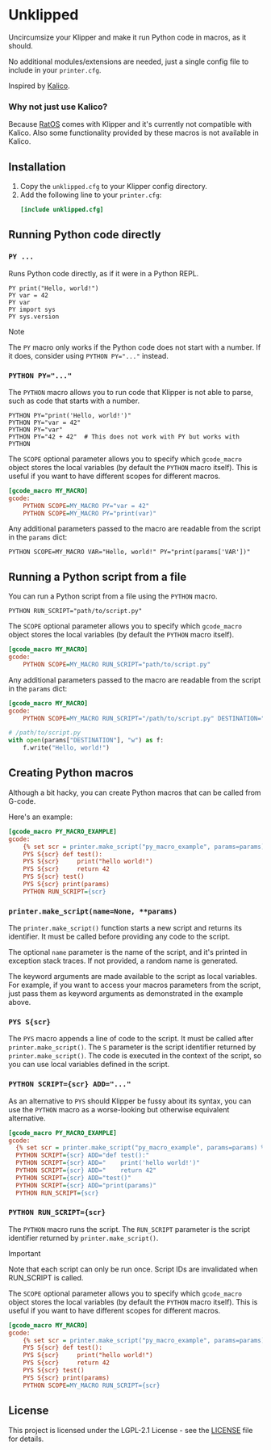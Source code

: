 # Unklipped

Uncircumsize your Klipper and make it run Python code in macros, as it should.

No additional modules/extensions are needed, just a single config file to include in your `printer.cfg`.

Inspired by [Kalico](https://docs.kalico.gg/).

### Why not just use Kalico?

Because [RatOS](https://os.ratrig.com/) comes with Klipper and it's currently not compatible with Kalico. Also some
functionality provided by these macros is not available in Kalico.

## Installation

1. Copy the `unklipped.cfg` to your Klipper config directory.
2. Add the following line to your `printer.cfg`:
    ```ini
    [include unklipped.cfg]
    ```

## Running Python code directly

### `PY ...`

Runs Python code directly, as if it were in a Python REPL.

```gcode
PY print("Hello, world!")
PY var = 42
PY var
PY import sys
PY sys.version
```

> [!NOTE]
> The `PY` macro only works if the Python code does not start with a number. If it does, consider using
> `PYTHON PY="..."` instead.

### `PYTHON PY="..."`

The `PYTHON` macro allows you to run code that Klipper is not able to parse, such as code that starts with a number.

```gcode
PYTHON PY="print('Hello, world!')"
PYTHON PY="var = 42"
PYTHON PY="var"
PYTHON PY="42 + 42"  # This does not work with PY but works with PYTHON
```

The `SCOPE` optional parameter allows you to specify which `gcode_macro` object stores the local variables (by default
the `PYTHON` macro itself). This is useful if you want to have different scopes for different macros.

```ini
[gcode_macro MY_MACRO]
gcode:
    PYTHON SCOPE=MY_MACRO PY="var = 42"
    PYTHON SCOPE=MY_MACRO PY="print(var)"
```

Any additional parameters passed to the macro are readable from the script in the `params` dict:

```gcode
PYTHON SCOPE=MY_MACRO VAR="Hello, world!" PY="print(params['VAR'])"
```

## Running a Python script from a file

You can run a Python script from a file using the `PYTHON` macro.

```gcode
PYTHON RUN_SCRIPT="path/to/script.py"
```

The `SCOPE` optional parameter allows you to specify which `gcode_macro` object stores the local variables (by default
the `PYTHON` macro itself).

```ini
[gcode_macro MY_MACRO]
gcode:
    PYTHON SCOPE=MY_MACRO RUN_SCRIPT="path/to/script.py"
```

Any additional parameters passed to the macro are readable from the script in the `params` dict:


```ini
[gcode_macro MY_MACRO]
gcode:
    PYTHON SCOPE=MY_MACRO RUN_SCRIPT="/path/to/script.py" DESTINATION="/tmp/hello.txt"
```

```python
# /path/to/script.py
with open(params["DESTINATION"], "w") as f:
    f.write("Hello, world!")
```

## Creating Python macros

Although a bit hacky, you can create Python macros that can be called from G-code.

Here's an example:

```ini
[gcode_macro PY_MACRO_EXAMPLE]
gcode:
	{% set scr = printer.make_script("py_macro_example", params=params) %}
	PYS S{scr} def test():
	PYS S{scr}     print("hello world!")
	PYS S{scr}     return 42
	PYS S{scr} test()
	PYS S{scr} print(params)
	PYTHON RUN_SCRIPT={scr}
```

### `printer.make_script(name=None, **params)`

The `printer.make_script()` function starts a new script and returns its identifier. It must be called before providing
any code to the script.

The optional `name` parameter is the name of the script, and it's printed in exception stack traces. If not provided, a
random name is generated.

The keyword arguments are made available to the script as local variables. For example, if you want to access your
macros parameters from the script, just pass them as keyword arguments as demonstrated in the example above.

### `PYS S{scr}`

The `PYS` macro appends a line of code to the script. It must be called after `printer.make_script()`.
The `S` parameter is the script identifier returned by `printer.make_script()`. The code is executed in the context of
the script, so you can use local variables defined in the script.

### `PYTHON SCRIPT={scr} ADD="..."`

As an alternative to `PYS` should Klipper be fussy about its syntax, you can use the `PYTHON` macro as a worse-looking
but otherwise equivalent alternative.

```ini
[gcode_macro PY_MACRO_EXAMPLE]
gcode:
  {% set scr = printer.make_script("py_macro_example", params=params) %}
  PYTHON SCRIPT={scr} ADD="def test():"
  PYTHON SCRIPT={scr} ADD="    print('hello world!')"
  PYTHON SCRIPT={scr} ADD="    return 42"
  PYTHON SCRIPT={scr} ADD="test()"
  PYTHON SCRIPT={scr} ADD="print(params)"
  PYTHON RUN_SCRIPT={scr}
```

### `PYTHON RUN_SCRIPT={scr}`

The `PYTHON` macro runs the script. The `RUN_SCRIPT` parameter is the script identifier returned by
`printer.make_script()`.

>[!IMPORTANT]
> Note that each script can only be run once. Script IDs are invalidated when RUN_SCRIPT is called.

The `SCOPE` optional parameter allows you to specify which `gcode_macro` object stores the local variables (by default
the `PYTHON` macro itself). This is useful if you want to have different scopes for different macros.

```ini
[gcode_macro MY_MACRO]
gcode:
    {% set scr = printer.make_script("py_macro_example", params=params) %}
    PYS S{scr} def test():
    PYS S{scr}     print("hello world!")
    PYS S{scr}     return 42
    PYS S{scr} test()
    PYS S{scr} print(params)
    PYTHON SCOPE=MY_MACRO RUN_SCRIPT={scr}
```

## License

This project is licensed under the LGPL-2.1 License - see the [LICENSE](LICENSE) file for details.

